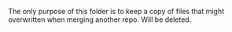 The only purpose of this folder is to keep a copy of files that might overwritten when merging another repo. Will be deleted.
